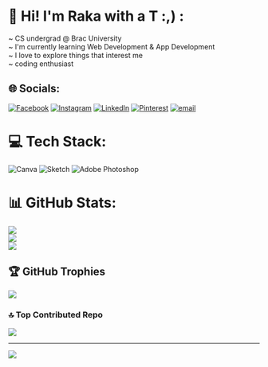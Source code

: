 # 💫 Hi! I'm Raka with a T :,) :
~ CS undergrad @ Brac University<br>~ I'm currently learning Web Development & App Development<br>~ I love to explore things that interest me<br>~ coding enthusiast 


## 🌐 Socials:
[![Facebook](https://img.shields.io/badge/Facebook-%231877F2.svg?logo=Facebook&logoColor=white)](https://facebook.com/rakat.ejannat.raka) [![Instagram](https://img.shields.io/badge/Instagram-%23E4405F.svg?logo=Instagram&logoColor=white)](https://instagram.com/shikamika_) [![LinkedIn](https://img.shields.io/badge/LinkedIn-%230077B5.svg?logo=linkedin&logoColor=white)](https://linkedin.com/in/rakat-e-jannat-raka-9a1258341) [![Pinterest](https://img.shields.io/badge/Pinterest-%23E60023.svg?logo=Pinterest&logoColor=white)](https://pinterest.com/iamshikamika) [![email](https://img.shields.io/badge/Email-D14836?logo=gmail&logoColor=white)](mailto:rjannat1311@gmail.com) 

# 💻 Tech Stack:
![Canva](https://img.shields.io/badge/Canva-%2300C4CC.svg?style=for-the-badge&logo=Canva&logoColor=white) ![Sketch](https://img.shields.io/badge/Sketch-FFB387?style=for-the-badge&logo=sketch&logoColor=black) ![Adobe Photoshop](https://img.shields.io/badge/adobe%20photoshop-%2331A8FF.svg?style=for-the-badge&logo=adobe%20photoshop&logoColor=white)
# 📊 GitHub Stats:
![](https://github-readme-stats.vercel.app/api?username=rakat2002&theme=radical&hide_border=false&include_all_commits=false&count_private=false)<br/>
![](https://github-readme-streak-stats.herokuapp.com/?user=rakat2002&theme=radical&hide_border=false)<br/>
![](https://github-readme-stats.vercel.app/api/top-langs/?username=rakat2002&theme=radical&hide_border=false&include_all_commits=false&count_private=false&layout=compact)

## 🏆 GitHub Trophies
![](https://github-profile-trophy.vercel.app/?username=rakat2002&theme=radical&no-frame=false&no-bg=true&margin-w=4)

### 🔝 Top Contributed Repo
![](https://github-contributor-stats.vercel.app/api?username=rakat2002&limit=5&theme=radical&combine_all_yearly_contributions=true)

---
[![](https://visitcount.itsvg.in/api?id=rakat2002&icon=0&color=5)](https://visitcount.itsvg.in)

<!-- Proudly created with GPRM ( https://gprm.itsvg.in ) -->

